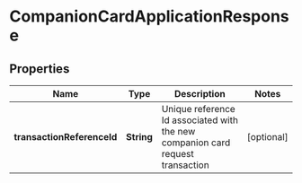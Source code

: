 # CompanionCardApplicationResponse

## Properties
Name | Type | Description | Notes
------------ | ------------- | ------------- | -------------
**transactionReferenceId** | **String** | Unique reference Id associated with the new companion card request transaction |  [optional]
